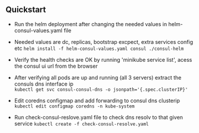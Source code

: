 ## Quickstart 

* Run the helm deployment after changing the needed values in helm-consul-values.yaml file 
* Needed values are dc, replicas, bootstrap excpect, extra services config etc
``` helm install -f helm-consul-values.yaml consul ./consul-helm ```

* Verify the health checks are OK by running 'minikube service list', acess the consul ui url from the browser 

* After verifying all pods are up and running (all 3 servers) extract the consuls dns interface ip  
``` kubectl get svc consul-consul-dns -o jsonpath='{.spec.clusterIP}' ```

* Edit coredns configmap and add forwarding to consul dns clusterip
``` kubectl edit configmap coredns -n kube-system ```

* Run check-consul-reslove.yaml file to check dns resolv to that given service 
``` kubectl create -f check-consul-resolve.yaml ```
